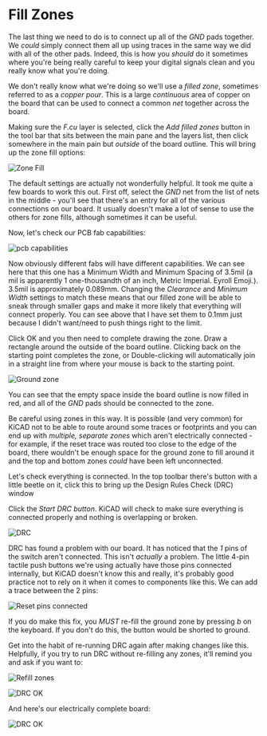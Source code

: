 # Fill Zones

The last thing we need to do is to connect up all of the *GND* pads together. We *could* simply connect them all up using traces in the same way we did with all of the other pads. Indeed, this is how you *should* do it sometimes where you're being really careful to keep your digital signals clean and you really know what you're doing.

We don't really know what we're doing so we'll use a *filled zone*, sometimes referred to as a *copper pour*. This is a large *continuous* area of copper on the board that can be used to connect a common *net* together across the board.

Making sure the *F.cu* layer is selected, click the *Add filled zones* button in the tool bar that sits between the main pane and the layers list, then click somewhere in the main pain but *outside* of the board outline. This will bring up the zone fill options:

![Zone Fill][105]

The default settings are actually not wonderfully helpful. It took me quite a few boards to work this out. First off, select the *GND* net from the list of nets in the middle - you'll see that there's an entry for all of the various connections on our board. It usually doesn't make a lot of sense to use the others for zone fills, although sometimes it can be useful.

Now, let's check our PCB fab capabilities:

![pcb capabilities][104]

Now obviously different fabs will have different capabilities. We can see here that this one has a Minimum Width and Minimum Spacing of 3.5mil (a mil is apparently 1 one-thousandth of an inch, Metric Imperial. Eyroll Emoji.). 3.5mil is approximately 0.089mm. Changing the *Clearance* and *Minimum Width* settings to match these means that our filled zone will be able to sneak through smaller gaps and make it more likely  that everything will connect properly. You can see above that I have set them to 0.1mm just because I didn't want/need to push things right to the limit.

Click OK and you then need to complete drawing the zone. Draw a rectangle around the outside of the board outline. Clicking back on the starting point completes the zone, or Double-clicking will automatically join in a straight line from where your mouse is back to the starting point.

![Ground zone][106]

You can see that the empty space inside the board outline is now filled in red, and all of the *GND* pads should be connected to the zone.

Be careful using zones in this way. It is possible (and very common) for KiCAD not to be able to route around some traces or footprints and you can end up with *multiple, separate zones* which aren't electrically connected - for example, if the reset trace was routed too close to the edge of the board, there wouldn't be enough space for the ground zone to fill around it and the top and bottom zones *could* have been left unconnected.

Let's check everything is connected. In the top toolbar there's button with a little beetle on it, click this to bring up the Design Rules Check (DRC) window

Click the *Start DRC button*. KiCAD will check to make sure everything is connected properly and nothing is overlapping or broken.

![DRC][107]

DRC has found a problem with our board. It has noticed that the *1* pins of the switch aren't connected. This isn't *actually* a problem. The little 4-pin tactile push buttons we're using actually have those pins connected internally, but KiCAD doesn't know this and really, it's probably good practice not to rely on it when it comes to components like this. We can add a trace between the 2 pins:

![Reset pins connected][108]

If you do make this fix, you *MUST* re-fill the ground zone by pressing *b* on the keyboard. If you don't do this, the button would be shorted to ground.

Get into the habit of re-running DRC again after making changes like this. Helpfully, if you try to run DRC without re-filling any zones, it'll remind you and ask if you want to:

![Refill zones][109]

![DRC OK][110]

And here's our electrically complete board:

![DRC OK][111]

[104]: screenshots/104-pcb-capabilities.png
[105]: screenshots/105-ground-zone.png
[106]: screenshots/106-ground-zone-filled.png
[107]: screenshots/107-DRC.png
[108]: screenshots/108-connect-button.png
[109]: screenshots/109-refill-zones.png
[110]: screenshots/110-DRC-OK.png
[111]: screenshots/111-board-complete.png
